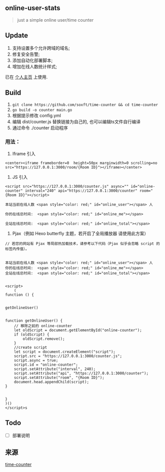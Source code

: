 ## online-user-stats

> just a simple online user/time counter

## Update

1. 支持设置多个允许跨域的域名;
2. 修复安全告警;
3. 添加自动化部署脚本;
4. 增加在线人数统计样式;

已在 [个人主页](https://home.dong4j.site/) 上使用.

## Build

1. `git clone https://github.com/soxft/time-counter && cd time-counter`
2. `go build -o counter main.go`
3. 根据提示修改 config.yml
4. 编辑 dist/counter.js 替换链接为自己的, 也可以编辑ts文件自行编译
5. 通过命令 ./counter 启动程序


### 用法：

1. Iframe 引入

```
<center><iframe frameborder=0  height=50px marginwidth=0 scrolling=no src="https://127.0.0.1:3000/room/{Room ID}"></iframe></center>
```

1. JS 引入

```
<script src="https://127.0.0.1:3000/counter.js" async="" id="online-counter" interval="240" api="https://127.0.0.1:3000/counter" room="{Room ID}"></script>

本站当前在线人数 <span style="color: red;" id="online_user"></span> 人

你的在线总时间:  <span style="color: red;" id="online_me"></span>

全站在线总时间:  <span style="color: red;" id="online_total"></span>
```



1. Pjax（例如 Hexo butterfly 主题，若开启了全局播放器 请使用此方案）

```
// 若您的网站有 Pjax 等局部热加载技术，请参考以下代码（Pjax 似乎会忽略 script 的标签内传值）。

      
本站当前在线人数 <span style="color: red;" id="online_user"></span> 人  
你的在线总时间:  <span style="color: red;" id="online_me"></span> 
全站在线总时间:  <span style="color: red;" id="online_total"></span>

      
<script>
    (
function () {

      
getOnlineUser()

      
function getOnlineUser() {
    // 移除之前的 online-counter
    let oldScript = document.getElementById("online-counter");
    if (oldScript) {
        oldScript.remove();
    }
    //create script
    let script = document.createElement("script");
    script.src = "https://127.0.0.1:3000/counter.js";
    script.async = true;
    script.id = "online-counter";
    script.setAttribute("interval", 240);
    script.setAttribute("api", "https://127.0.0.1:3000/counter");
    script.setAttribute("room", "{Room ID}");
    document.head.appendChild(script);
}

      
}
)()
</script>s
```

## Todo

- [ ] 部署说明

## 来源

[time-counter](https://github.com/soxft/time-counter)